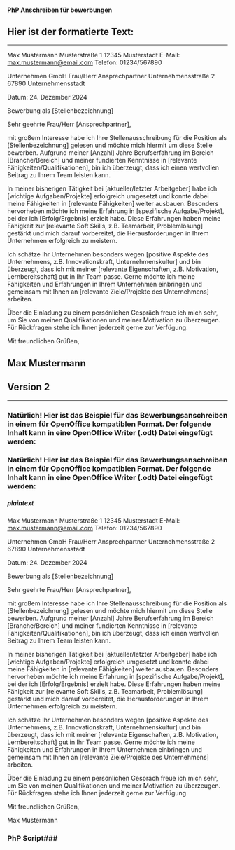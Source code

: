 <!-- 
ReadME txt , La[]Kost87 persönliche bewerbungs anschreiben muster brief in php dargestellt
--> 

#### PhP Anschreiben für  bewerbungen ###
## Hier ist der formatierte Text: ##
<!-- Max Mustermann Musterstraße 1 12345 Musterstadt E-Mail: max.mustermann@email.com Telefon: 01234/567890

Unternehmen GmbH Frau/Herr Ansprechpartner Unternehmensstraße 2 67890 Unternehmensstadt

Datum: 24. Dezember 2024

Bewerbung als [Stellenbezeichnung]

Sehr geehrte Frau/Herr [Ansprechpartner],

mit großem Interesse habe ich Ihre Stellenausschreibung für die Position als [Stellenbezeichnung] gelesen und möchte mich hiermit um diese Stelle bewerben. Aufgrund meiner [Anzahl] Jahre Berufserfahrung im Bereich [Branche/Bereich] und meiner fundierten Kenntnisse in [relevante Fähigkeiten/Qualifikationen], bin ich überzeugt, dass ich einen wertvollen Beitrag zu Ihrem Team leisten kann.

In meiner bisherigen Tätigkeit bei [aktueller/letzter Arbeitgeber] habe ich [wichtige Aufgaben/Projekte] erfolgreich umgesetzt und konnte dabei meine Fähigkeiten in [relevante Fähigkeiten] weiter ausbauen. Besonders hervorheben möchte ich meine Erfahrung in [spezifische Aufgabe/Projekt], bei der ich [Erfolg/Ergebnis] erzielt habe. Diese Erfahrungen haben meine Fähigkeit zur [relevante Soft Skills, z.B. Teamarbeit, Problemlösung] gestärkt und mich darauf vorbereitet, die Herausforderungen in Ihrem Unternehmen erfolgreich zu meistern.

Ich schätze Ihr Unternehmen besonders wegen [positive Aspekte des Unternehmens, z.B. Innovationskraft, Unternehmenskultur] und bin überzeugt, dass ich mit meiner [relevante Eigenschaften, z.B. Motivation, Lernbereitschaft] gut in Ihr Team passe. Gerne möchte ich meine Fähigkeiten und Erfahrungen in Ihrem Unternehmen einbringen und gemeinsam mit Ihnen an [relevante Ziele/Projekte des Unternehmens] arbeiten.

Über die Einladung zu einem persönlichen Gespräch freue ich mich sehr, um Sie von meinen Qualifikationen und meiner Motivation zu überzeugen. Für Rückfragen stehe ich Ihnen jederzeit gerne zur Verfügung.

Mit freundlichen Grüßen,

Max Mustermann
-->
---------------------------
Max Mustermann Musterstraße 1 12345 Musterstadt E-Mail: max.mustermann@email.com Telefon: 01234/567890

Unternehmen GmbH Frau/Herr Ansprechpartner Unternehmensstraße 2 67890 Unternehmensstadt

Datum: 24. Dezember 2024

Bewerbung als [Stellenbezeichnung]

Sehr geehrte Frau/Herr [Ansprechpartner],

mit großem Interesse habe ich Ihre Stellenausschreibung für die Position als [Stellenbezeichnung] gelesen und möchte mich hiermit um diese Stelle bewerben. Aufgrund meiner [Anzahl] Jahre Berufserfahrung im Bereich [Branche/Bereich] und meiner fundierten Kenntnisse in [relevante Fähigkeiten/Qualifikationen], bin ich überzeugt, dass ich einen wertvollen Beitrag zu Ihrem Team leisten kann.

In meiner bisherigen Tätigkeit bei [aktueller/letzter Arbeitgeber] habe ich [wichtige Aufgaben/Projekte] erfolgreich umgesetzt und konnte dabei meine Fähigkeiten in [relevante Fähigkeiten] weiter ausbauen. Besonders hervorheben möchte ich meine Erfahrung in [spezifische Aufgabe/Projekt], bei der ich [Erfolg/Ergebnis] erzielt habe. Diese Erfahrungen haben meine Fähigkeit zur [relevante Soft Skills, z.B. Teamarbeit, Problemlösung] gestärkt und mich darauf vorbereitet, die Herausforderungen in Ihrem Unternehmen erfolgreich zu meistern.

Ich schätze Ihr Unternehmen besonders wegen [positive Aspekte des Unternehmens, z.B. Innovationskraft, Unternehmenskultur] und bin überzeugt, dass ich mit meiner [relevante Eigenschaften, z.B. Motivation, Lernbereitschaft] gut in Ihr Team passe. Gerne möchte ich meine Fähigkeiten und Erfahrungen in Ihrem Unternehmen einbringen und gemeinsam mit Ihnen an [relevante Ziele/Projekte des Unternehmens] arbeiten.

Über die Einladung zu einem persönlichen Gespräch freue ich mich sehr, um Sie von meinen Qualifikationen und meiner Motivation zu überzeugen. Für Rückfragen stehe ich Ihnen jederzeit gerne zur Verfügung.

Mit freundlichen Grüßen,

Max Mustermann
-----------------------


## Version 2 ##
<!-- Max Mustermann
Musterstraße 1
12345 Musterstadt
E-Mail: max.mustermann@email.com
Telefon: 01234/567890

Unternehmen GmbH
Frau/Herr Ansprechpartner
Unternehmensstraße 2
67890 Unternehmensstadt

Datum: 24. Dezember 2024

Bewerbung als [Stellenbezeichnung]

Sehr geehrte Frau/Herr [Ansprechpartner],

mit großem Interesse habe ich Ihre Stellenausschreibung für die Position als [Stellenbezeichnung] gelesen und möchte mich hiermit um diese Stelle bewerben. Aufgrund meiner [Anzahl] Jahre Berufserfahrung im Bereich [Branche/Bereich] und meiner fundierten Kenntnisse in [relevante Fähigkeiten/Qualifikationen], bin ich überzeugt, dass ich einen wertvollen Beitrag zu Ihrem Team leisten kann.

In meiner bisherigen Tätigkeit bei [aktueller/letzter Arbeitgeber] habe ich [wichtige Aufgaben/Projekte] erfolgreich umgesetzt und konnte dabei meine Fähigkeiten in [relevante Fähigkeiten] weiter ausbauen. Besonders hervorheben möchte ich meine Erfahrung in [spezifische Aufgabe/Projekt], bei der ich [Erfolg/Ergebnis] erzielt habe. Diese Erfahrungen haben meine Fähigkeit zur [relevante Soft Skills, z.B. Teamarbeit, Problemlösung] gestärkt und mich darauf vorbereitet, die Herausforderungen in Ihrem Unternehmen erfolgreich zu meistern.

Ich schätze Ihr Unternehmen besonders wegen [positive Aspekte des Unternehmens, z.B. Innovationskraft, Unternehmenskultur] und bin überzeugt, dass ich mit meiner [relevante Eigenschaften, z.B. Motivation, Lernbereitschaft] gut in Ihr Team passe. Gerne möchte ich meine Fähigkeiten und Erfahrungen in Ihrem Unternehmen einbringen und gemeinsam mit Ihnen an [relevante Ziele/Projekte des Unternehmens] arbeiten.

Über die Einladung zu einem persönlichen Gespräch freue ich mich sehr, um Sie von meinen Qualifikationen und meiner Motivation zu überzeugen. Für Rückfragen stehe ich Ihnen jederzeit gerne zur Verfügung.

Mit freundlichen Grüßen,

Max Mustermann
--> 
-----------------------
### Natürlich! Hier ist das Beispiel für das Bewerbungsanschreiben in einem für OpenOffice kompatiblen Format. Der folgende Inhalt kann in eine OpenOffice Writer (.odt) Datei eingefügt werden: ###
<!--
Natürlich! Hier ist das Beispiel für das Bewerbungsanschreiben in einem für OpenOffice kompatiblen Format. Der folgende Inhalt kann in eine OpenOffice Writer (.odt) Datei eingefügt werden:


Max Mustermann
Musterstraße 1
12345 Musterstadt
E-Mail: max.mustermann@email.com
Telefon: 01234/567890

Unternehmen GmbH
Frau/Herr Ansprechpartner
Unternehmensstraße 2
67890 Unternehmensstadt

Datum: 24. Dezember 2024

Bewerbung als [Stellenbezeichnung]

Sehr geehrte Frau/Herr [Ansprechpartner],

mit großem Interesse habe ich Ihre Stellenausschreibung für die Position als [Stellenbezeichnung] gelesen und möchte mich hiermit um diese Stelle bewerben. Aufgrund meiner [Anzahl] Jahre Berufserfahrung im Bereich [Branche/Bereich] und meiner fundierten Kenntnisse in [relevante Fähigkeiten/Qualifikationen], bin ich überzeugt, dass ich einen wertvollen Beitrag zu Ihrem Team leisten kann.

In meiner bisherigen Tätigkeit bei [aktueller/letzter Arbeitgeber] habe ich [wichtige Aufgaben/Projekte] erfolgreich umgesetzt und konnte dabei meine Fähigkeiten in [relevante Fähigkeiten] weiter ausbauen. Besonders hervorheben möchte ich meine Erfahrung in [spezifische Aufgabe/Projekt], bei der ich [Erfolg/Ergebnis] erzielt habe. Diese Erfahrungen haben meine Fähigkeit zur [relevante Soft Skills, z.B. Teamarbeit, Problemlösung] gestärkt und mich darauf vorbereitet, die Herausforderungen in Ihrem Unternehmen erfolgreich zu meistern.

Ich schätze Ihr Unternehmen besonders wegen [positive Aspekte des Unternehmens, z.B. Innovationskraft, Unternehmenskultur] und bin überzeugt, dass ich mit meiner [relevante Eigenschaften, z.B. Motivation, Lernbereitschaft] gut in Ihr Team passe. Gerne möchte ich meine Fähigkeiten und Erfahrungen in Ihrem Unternehmen einbringen und gemeinsam mit Ihnen an [relevante Ziele/Projekte des Unternehmens] arbeiten.

Über die Einladung zu einem persönlichen Gespräch freue ich mich sehr, um Sie von meinen Qualifikationen und meiner Motivation zu überzeugen. Für Rückfragen stehe ich Ihnen jederzeit gerne zur Verfügung.

Mit freundlichen Grüßen,

Max Mustermann
-----------------------

-->

### Natürlich! Hier ist das Beispiel für das Bewerbungsanschreiben in einem für OpenOffice kompatiblen Format. Der folgende Inhalt kann in eine OpenOffice Writer (.odt) Datei eingefügt werden: ###
##### plaintext #####


Max Mustermann
Musterstraße 1
12345 Musterstadt
E-Mail: max.mustermann@email.com
Telefon: 01234/567890

Unternehmen GmbH
Frau/Herr Ansprechpartner
Unternehmensstraße 2
67890 Unternehmensstadt

Datum: 24. Dezember 2024

Bewerbung als [Stellenbezeichnung]

Sehr geehrte Frau/Herr [Ansprechpartner],

mit großem Interesse habe ich Ihre Stellenausschreibung für die Position als [Stellenbezeichnung] gelesen und möchte mich hiermit um diese Stelle bewerben. Aufgrund meiner [Anzahl] Jahre Berufserfahrung im Bereich [Branche/Bereich] und meiner fundierten Kenntnisse in [relevante Fähigkeiten/Qualifikationen], bin ich überzeugt, dass ich einen wertvollen Beitrag zu Ihrem Team leisten kann.

In meiner bisherigen Tätigkeit bei [aktueller/letzter Arbeitgeber] habe ich [wichtige Aufgaben/Projekte] erfolgreich umgesetzt und konnte dabei meine Fähigkeiten in [relevante Fähigkeiten] weiter ausbauen. Besonders hervorheben möchte ich meine Erfahrung in [spezifische Aufgabe/Projekt], bei der ich [Erfolg/Ergebnis] erzielt habe. Diese Erfahrungen haben meine Fähigkeit zur [relevante Soft Skills, z.B. Teamarbeit, Problemlösung] gestärkt und mich darauf vorbereitet, die Herausforderungen in Ihrem Unternehmen erfolgreich zu meistern.

Ich schätze Ihr Unternehmen besonders wegen [positive Aspekte des Unternehmens, z.B. Innovationskraft, Unternehmenskultur] und bin überzeugt, dass ich mit meiner [relevante Eigenschaften, z.B. Motivation, Lernbereitschaft] gut in Ihr Team passe. Gerne möchte ich meine Fähigkeiten und Erfahrungen in Ihrem Unternehmen einbringen und gemeinsam mit Ihnen an [relevante Ziele/Projekte des Unternehmens] arbeiten.

Über die Einladung zu einem persönlichen Gespräch freue ich mich sehr, um Sie von meinen Qualifikationen und meiner Motivation zu überzeugen. Für Rückfragen stehe ich Ihnen jederzeit gerne zur Verfügung.

Mit freundlichen Grüßen,

Max Mustermann


<!-- 
### in Php script ###
 ##
 #
 /
 {  
 <!DOCTYPE html>
<html lang="de">
<head>
    <meta charset="UTF-8">
    <meta name="viewport" content="width=device-width, initial-scale=1.0">
    <title>Bewerbungsanschreiben</title>
    <style>
        .accordion {
            background-color: #eee;
            color: #444;
            cursor: pointer;
            padding: 18px;
            width: 100%;
            border: none;
            text-align: left;
            outline: none;
            font-size: 15px;
            transition: 0.4s;
        }

        .active, .accordion:hover {
            background-color: #ccc;
        }

        .panel {
            padding: 0 18px;
            display: none;
            background-color: white;
            overflow: hidden;
        }
    </style>
</head>
<body>

<h2>Bewerbungsanschreiben</h2>

<button class="accordion">Anschrift</button>
<div class="panel">
    <p>Max Mustermann<br>
    Musterstraße 1<br>
    12345 Musterstadt<br>
    E-Mail: max.mustermann@email.com<br>
    Telefon: 01234/567890</p>
</div>

<button class="accordion">Unternehmen</button>
<div class="panel">
    <p>Unternehmen GmbH<br>
    Frau/Herr Ansprechpartner<br>
    Unternehmensstraße 2<br>
    67890 Unternehmensstadt</p>
</div>

<button class="accordion">Datum</button>
<div class="panel">
    <p>24. Dezember 2024</p>
</div>

<button class="accordion">Betreff</button>
<div class="panel">
    <p>Bewerbung als [Stellenbezeichnung]</p>
</div>

<button class="accordion">Einleitung</button>
<div class="panel">
    <p>Sehr geehrte Frau/Herr [Ansprechpartner],<br>
    mit großem Interesse habe ich Ihre Stellenausschreibung für die Position als [Stellenbezeichnung] gelesen und möchte mich hiermit um diese Stelle bewerben. Aufgrund meiner [Anzahl] Jahre Berufserfahrung im Bereich [Branche/Bereich] und meiner fundierten Kenntnisse in [relevante Fähigkeiten/Qualifikationen], bin ich überzeugt, dass ich einen wertvollen Beitrag zu Ihrem Team leisten kann.</p>
</div>

<button class="accordion">Hauptteil</button>
<div class="panel">
    <p>In meiner bisherigen Tätigkeit bei [aktueller/letzter Arbeitgeber] habe ich [wichtige Aufgaben/Projekte] erfolgreich umgesetzt und konnte dabei meine Fähigkeiten in [relevante Fähigkeiten] weiter ausbauen. Besonders hervorheben möchte ich meine Erfahrung in [spezifische Aufgabe/Projekt], bei der ich [Erfolg/Ergebnis] erzielt habe. Diese Erfahrungen haben meine Fähigkeit zur [relevante Soft Skills, z.B. Teamarbeit, Problemlösung] gestärkt und mich darauf vorbereitet, die Herausforderungen in Ihrem Unternehmen erfolgreich zu meistern.</p>
</div>

<button class="accordion">Schluss</button>
<div class="panel">
    <p>Ich schätze Ihr Unternehmen besonders wegen [positive Aspekte des Unternehmens, z.B. Innovationskraft, Unternehmenskultur] und bin überzeugt, dass ich mit meiner [relevante Eigenschaften, z.B. Motivation, Lernbereitschaft] gut in Ihr Team passe. Gerne möchte ich meine Fähigkeiten und Erfahrungen in Ihrem Unternehmen einbringen und gemeinsam mit Ihnen an [relevante Ziele/Projekte des Unternehmens] arbeiten.<br>
    Über die Einladung zu einem persönlichen Gespräch freue ich mich sehr, um Sie von meinen Qualifikationen und meiner Motivation zu überzeugen. Für Rückfragen stehe ich Ihnen jederzeit gerne zur Verfügung.<br>
    Mit freundlichen Grüßen,<br>
    Max Mustermann</p>
</div>

<script>
    var acc = document.getElementsByClassName("accordion");
    var i;

    for (i = 0; i < acc.length; i++) {
        acc[i].addEventListener("click", function() {
            this.classList.toggle("active");
            var panel = this.nextElementSibling;
            if (panel.style.display === "block") {
                panel.style.display = "none";
            } else {
                panel.style.display = "block";
            }
        });
    }
</script>

</body>
</html>

}\

-->


### PhP Script###

<!DOCTYPE html>
<html lang="de">
<head>
    <meta charset="UTF-8">
    <meta name="viewport" content="width=device-width, initial-scale=1.0">
    <title>Bewerbungsanschreiben</title>
    <style>
        .accordion {
            background-color: #eee;
            color: #444;
            cursor: pointer;
            padding: 18px;
            width: 100%;
            border: none;
            text-align: left;
            outline: none;
            font-size: 15px;
            transition: 0.4s;
        }

        .active, .accordion:hover {
            background-color: #ccc;
        }

        .panel {
            padding: 0 18px;
            display: none;
            background-color: white;
            overflow: hidden;
        }
    </style>
</head>
<body>

<h2>Bewerbungsanschreiben</h2>

<button class="accordion">Anschrift</button>
<div class="panel">
    <p>Max Mustermann<br>
    Musterstraße 1<br>
    12345 Musterstadt<br>
    E-Mail: max.mustermann@email.com<br>
    Telefon: 01234/567890</p>
</div>

<button class="accordion">Unternehmen</button>
<div class="panel">
    <p>Unternehmen GmbH<br>
    Frau/Herr Ansprechpartner<br>
    Unternehmensstraße 2<br>
    67890 Unternehmensstadt</p>
</div>

<button class="accordion">Datum</button>
<div class="panel">
    <p>24. Dezember 2024</p>
</div>

<button class="accordion">Betreff</button>
<div class="panel">
    <p>Bewerbung als [Stellenbezeichnung]</p>
</div>

<button class="accordion">Einleitung</button>
<div class="panel">
    <p>Sehr geehrte Frau/Herr [Ansprechpartner],<br>
    mit großem Interesse habe ich Ihre Stellenausschreibung für die Position als [Stellenbezeichnung] gelesen und möchte mich hiermit um diese Stelle bewerben. Aufgrund meiner [Anzahl] Jahre Berufserfahrung im Bereich [Branche/Bereich] und meiner fundierten Kenntnisse in [relevante Fähigkeiten/Qualifikationen], bin ich überzeugt, dass ich einen wertvollen Beitrag zu Ihrem Team leisten kann.</p>
</div>

<button class="accordion">Hauptteil</button>
<div class="panel">
    <p>In meiner bisherigen Tätigkeit bei [aktueller/letzter Arbeitgeber] habe ich [wichtige Aufgaben/Projekte] erfolgreich umgesetzt und konnte dabei meine Fähigkeiten in [relevante Fähigkeiten] weiter ausbauen. Besonders hervorheben möchte ich meine Erfahrung in [spezifische Aufgabe/Projekt], bei der ich [Erfolg/Ergebnis] erzielt habe. Diese Erfahrungen haben meine Fähigkeit zur [relevante Soft Skills, z.B. Teamarbeit, Problemlösung] gestärkt und mich darauf vorbereitet, die Herausforderungen in Ihrem Unternehmen erfolgreich zu meistern.</p>
</div>

<button class="accordion">Schluss</button>
<div class="panel">
    <p>Ich schätze Ihr Unternehmen besonders wegen [positive Aspekte des Unternehmens, z.B. Innovationskraft, Unternehmenskultur] und bin überzeugt, dass ich mit meiner [relevante Eigenschaften, z.B. Motivation, Lernbereitschaft] gut in Ihr Team passe. Gerne möchte ich meine Fähigkeiten und Erfahrungen in Ihrem Unternehmen einbringen und gemeinsam mit Ihnen an [relevante Ziele/Projekte des Unternehmens] arbeiten.<br>
    Über die Einladung zu einem persönlichen Gespräch freue ich mich sehr, um Sie von meinen Qualifikationen und meiner Motivation zu überzeugen. Für Rückfragen stehe ich Ihnen jederzeit gerne zur Verfügung.<br>
    Mit freundlichen Grüßen,<br>
    Max Mustermann</p>
</div>

<script>
    var acc = document.getElementsByClassName("accordion");
    var i;

    for (i = 0; i < acc.length; i++) {
        acc[i].addEventListener("click", function() {
            this.classList.toggle("active");
            var panel = this.nextElementSibling;
            if (panel.style.display === "block") {
                panel.style.display = "none";
            } else {
                panel.style.display = "block";
            }
        });
    }
</script>

</body>
</html>



-----------------











K! Hier ist ein Beispiel für ein aussagekräftiges Bewerbungsanschreiben:

Max Mustermann Musterstraße 1 12345 Musterstadt E-Mail: max.mustermann@email.com Telefon: 01234/567890

Unternehmen GmbH Frau/Herr Ansprechpartner Unternehmensstraße 2 67890 Unternehmensstadt

Datum: 24. Dezember 2024

Bewerbung als [Stellenbezeichnung]

Sehr geehrte Frau/Herr [Ansprechpartner],

mit großem Interesse habe ich Ihre Stellenausschreibung für die Position als [Stellenbezeichnung] gelesen und möchte mich hiermit um diese Stelle bewerben. Aufgrund meiner [Anzahl] Jahre Berufserfahrung im Bereich [Branche/Bereich] und meiner fundierten Kenntnisse in [relevante Fähigkeiten/Qualifikationen], bin ich überzeugt, dass ich einen wertvollen Beitrag zu Ihrem Team leisten kann.

In meiner bisherigen Tätigkeit bei [aktueller/letzter Arbeitgeber] habe ich [wichtige Aufgaben/Projekte] erfolgreich umgesetzt und konnte dabei meine Fähigkeiten in [relevante Fähigkeiten] weiter ausbauen. Besonders hervorheben möchte ich meine Erfahrung in [spezifische Aufgabe/Projekt], bei der ich [Erfolg/Ergebnis] erzielt habe. Diese Erfahrungen haben meine Fähigkeit zur [relevante Soft Skills, z.B. Teamarbeit, Problemlösung] gestärkt und mich darauf vorbereitet, die Herausforderungen in Ihrem Unternehmen erfolgreich zu meistern.

Ich schätze Ihr Unternehmen besonders wegen [positive Aspekte des Unternehmens, z.B. Innovationskraft, Unternehmenskultur] und bin überzeugt, dass ich mit meiner [relevante Eigenschaften, z.B. Motivation, Lernbereitschaft] gut in Ihr Team passe. Gerne möchte ich meine Fähigkeiten und Erfahrungen in Ihrem Unternehmen einbringen und gemeinsam mit Ihnen an [relevante Ziele/Projekte des Unternehmens] arbeiten.

Über die Einladung zu einem persönlichen Gespräch freue ich mich sehr, um Sie von meinen Qualifikationen und meiner Motivation zu überzeugen. Für Rückfragen stehe ich Ihnen jederzeit gerne zur Verfügung.

Mit freundlichen Grüßen,

Max Mustermann

Tipps für ein aussagekräftiges Bewerbungsanschreiben:

Individualisierung: Passe das Anschreiben an die jeweilige Stelle und das Unternehmen an. Vermeide generische Formulierungen.

Klarheit und Struktur: Achte auf eine klare Struktur und verständliche Formulierungen. Vermeide lange Schachtelsätze.

Relevanz: Betone relevante Erfahrungen und Fähigkeiten, die zur ausgeschriebenen Stelle passen.

Selbstbewusstsein: Zeige Selbstbewusstsein, ohne überheblich zu wirken. Hebe deine Stärken hervor.

Motivation: Erkläre, warum du dich für die Stelle und das Unternehmen interessierst.

Korrektheit: Achte auf Rechtschreibung und Grammatik. Lass das Anschreiben von jemand anderem gegenlesen.

Viel Erfolg bei deiner Bewerbung! 😊










#### bY La[]Kost87 , TrueDEL(+) ####
<!-- #### bY La[]Kost87 , TrueDEL(+) #### --> 
☆*: .｡. o(≧▽≦)o .｡.:*☆

